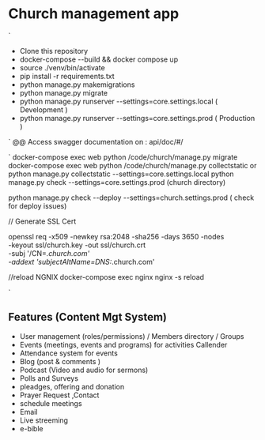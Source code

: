 # Church management app

`

- Clone this repository
- docker-compose --build && docker compose up
- source ./venv/bin/activate
- pip install -r requirements.txt
- python manage.py makemigrations
- python manage.py migrate
- python manage.py runserver --settings=core.settings.local ( Development )
- python manage.py runserver --settings=core.settings.prod ( Production )

`
@@ Access swagger documentation on : api/doc/#/

`
docker-compose exec web python /code/church/manage.py migrate
docker-compose exec web python /code/church/manage.py collectstatic
or
python manage.py collectstatic --settings=core.settings.local
python manage.py check --settings=core.settings.prod (church directory)

python manage.py check --deploy --settings=church.settings.prod ( check for deploy issues)

// Generate SSL Cert

openssl req -x509 -newkey rsa:2048 -sha256 -days 3650 -nodes \
-keyout ssl/church.key -out ssl/church.crt \
-subj '/CN=_.church.com' \
-addext 'subjectAltName=DNS:_.church.com'

//reload NGNIX
docker-compose exec nginx nginx -s reload

`

## Features (Content Mgt System)

- User management (roles/permissions) / Members directory / Groups
- Events (meetings, events and programs) for activities Callender
- Attendance system for events
- Blog (post & comments )
- Podcast (Video and audio for sermons)
- Polls and Surveys
- pleadges, offering and donation
- Prayer Request ,Contact
- schedule meetings
- Email
- Live streeming
- e-bible
